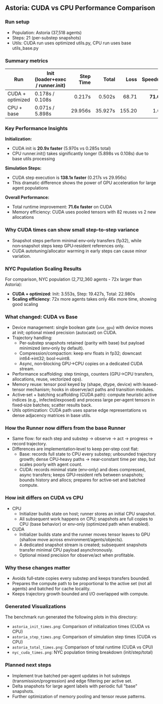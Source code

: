 ## Astoria: CUDA vs CPU Performance Comparison

### Run setup
- Population: Astoria (37,518 agents)
- Steps: 21 (per-substep snapshots)
- Utils: CUDA run uses optimized utils.py, CPU run uses base utils_base.py

### Summary metrics

| Run | Init (loader+exec / runner.init) | Step Time | Total | Loss | Speedup |
|---|---|---:|---:|---:|---:|
| CUDA + optimized | 0.178s / 0.108s | 0.217s | 0.502s | 68.71 | **71.6x** |
| CPU + base | 0.071s / 5.898s | 29.956s | 35.927s | 155.20 | 1.0x |

### Key Performance Insights

**Initialization:**
- CUDA init is **20.9x faster** (5.970s vs 0.285s total)
- CPU runner.init() takes significantly longer (5.898s vs 0.108s) due to base utils processing

**Simulation Steps:**
- CUDA step execution is **138.1x faster** (0.217s vs 29.956s)
- This dramatic difference shows the power of GPU acceleration for large agent populations

**Overall Performance:**
- Total runtime improvement: **71.6x faster** on CUDA
- Memory efficiency: CUDA uses pooled tensors with 82 reuses vs 2 new allocations


### Why CUDA times can show small step‑to‑step variance
- Snapshot steps perform minimal env‑only transfers (fp32), while non‑snapshot steps keep GPU‑resident references only.
- CUDA autotuning/allocator warming in early steps can cause minor variation.


### NYC Population Scaling Results

For comparison, NYC population (2,712,360 agents - 72x larger than Astoria):
- **CUDA + optimized**: Init: 3.553s, Step: 19.427s, Total: 22.980s
- **Scaling efficiency**: 72x more agents takes only 46x more time, showing good scaling

### What changed: CUDA vs Base
- Device management: single boolean gate (`use_gpu`) with device moves at init; optional mixed precision (autocast) on CUDA.
- Trajectory handling:
  - Per‑substep snapshots retained (parity with base) but payload minimized (env‑only by default).
  - Compression/compaction: keep env floats in fp32; downcast int64→int32; bool→uint8.
  - Async, non‑blocking GPU→CPU copies on a dedicated CUDA stream.
- Performance scaffolding: step timings, counters (GPU→CPU transfers, allocations, reuse, vectorized ops).
- Memory reuse: tensor pool keyed by (shape, dtype, device) with leased-tensor mechanism; hooks in observe/act paths and transition modules.
- Active‑set + batching scaffolding (CUDA path): compute heuristic active indices (e.g., infected/exposed) and process large per‑agent tensors in fixed‑size batches; scatter results back.
- Utils optimization: CUDA path uses sparse edge representations vs dense adjacency matrices in base utils.

### How the Runner now differs from the base Runner
- Same flow: for each step and substep → observe → act → progress → record trajectory.
- Differences are implementation‑level to keep per‑step cost flat:
  - Base: records full state to CPU every substep; unbounded trajectory growth; dense CPU‑heavy paths → near‑constant time per step, but scales poorly with agent count.
  - CUDA: records minimal state (env‑only) and does compressed, async transfers; keeps GPU‑resident refs between snapshots; bounds history and allocs; prepares for active‑set and batched compute.

### How init differs on CUDA vs CPU
- CPU
  - Initializer builds state on host; runner stores an initial CPU snapshot.
  - All subsequent work happens on CPU; snapshots are full copies to CPU (base behavior) or env‑only (optimized path when enabled).
- CUDA
  - Initializer builds state and the runner moves tensor leaves to GPU (shallow move across environment/agents/objects).
  - A dedicated snapshot stream is created; subsequent snapshots transfer minimal CPU payload asynchronously.
  - Optional mixed precision for observe/act when profitable.

### Why these changes matter
- Avoids full‑state copies every substep and keeps transfers bounded.
- Prepares the compute path to be proportional to the active set (not all agents) and batched for cache locality.
- Keeps trajectory growth bounded and I/O overlapped with compute.

### Generated Visualizations

The benchmark run generated the following plots in this directory:
- `astoria_init_times.png`: Comparison of initialization times (CUDA vs CPU)
- `astoria_step_times.png`: Comparison of simulation step times (CUDA vs CPU) 
- `astoria_total_times.png`: Comparison of total runtime (CUDA vs CPU)
- `nyc_cuda_times.png`: NYC population timing breakdown (init/step/total)

### Planned next steps
- Implement true batched per‑agent updates in hot substeps (transmission/progression) and edge filtering per active set.
- Delta snapshots for large agent labels with periodic full "base" snapshots.
- Further optimization of memory pooling and tensor reuse patterns.